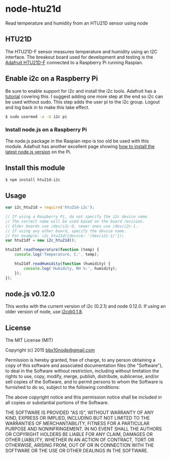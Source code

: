 # node-htu21d

Read temperature and humidity from an HTU21D sensor using node

## HTU21D

The HTU21D-F sensor measures temperature and humidity using an I2C interface.
The breakout board used for development and testing is the
[Adafruit HTU21D-F](http://www.adafruit.com/product/1899) connected to
a Raspberry Pi running Raspian.

## Enable i2c on a Raspberry Pi

Be sure to enable support for i2c and install the i2c tools. Adafruit has a
[tutorial](https://learn.adafruit.com/adafruits-raspberry-pi-lesson-4-gpio-setup/configuring-i2c)
covering this. I suggest adding one more step at the end so i2c can be used
without sudo. This step adds the user pi to the i2c group. Logout and log
back in to make this take effect.
```bash
$ sudo usermod -a -G i2c pi
```

### Install node.js on a Raspberry Pi

The node.js package in the Raspian repo is too old be used with this module.
Adafruit has another excellent page showing
[how to install the latest node.js version](https://learn.adafruit.com/raspberry-pi-hosting-node-red/setting-up-node-dot-js)
on the Pi.

## Install this module

```bash
$ npm install htu21d-i2c
```

## Usage

````javascript
var i2c_htu21d = require('htu21d-i2c');

// If using a Raspberry Pi, do not specify the i2c device name.
// The correct name will be used based on the board revision.
// Older boards use /dev/i2c-0, newer ones use /dev/i2c-1.
// If using any other board, specify the device name.
// For example: i2c_htu21d({device: '/dev/i2c-1/'});
var htu21df = new i2c_htu21d();

htu21df.readTemperature(function (temp) {
    console.log('Temperature, C:', temp);

    htu21df.readHumidity(function (humidity) {
        console.log('Humidity, RH %:', humidity);
    });
});
````

## node.js v0.12.0

This works with the current version of i2c (0.2.1) and node 0.12.0. If using an
older version of node, use i2c@0.1.8.

## License

The MIT License (MIT)

Copyright (c) 2015 bbx10node@gmail.com

Permission is hereby granted, free of charge, to any person obtaining a copy
of this software and associated documentation files (the "Software"), to deal
in the Software without restriction, including without limitation the rights
to use, copy, modify, merge, publish, distribute, sublicense, and/or sell
copies of the Software, and to permit persons to whom the Software is
furnished to do so, subject to the following conditions:

The above copyright notice and this permission notice shall be included in all
copies or substantial portions of the Software.

THE SOFTWARE IS PROVIDED "AS IS", WITHOUT WARRANTY OF ANY KIND, EXPRESS OR
IMPLIED, INCLUDING BUT NOT LIMITED TO THE WARRANTIES OF MERCHANTABILITY,
FITNESS FOR A PARTICULAR PURPOSE AND NONINFRINGEMENT. IN NO EVENT SHALL THE
AUTHORS OR COPYRIGHT HOLDERS BE LIABLE FOR ANY CLAIM, DAMAGES OR OTHER
LIABILITY, WHETHER IN AN ACTION OF CONTRACT, TORT OR OTHERWISE, ARISING FROM,
OUT OF OR IN CONNECTION WITH THE SOFTWARE OR THE USE OR OTHER DEALINGS IN THE
SOFTWARE.

